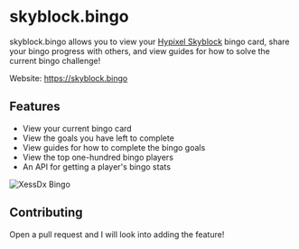 # skyblock.bingo

skyblock.bingo allows you to view your [Hypixel Skyblock](https://hypixel.net/categories/skyblock.194/) bingo card, share your bingo progress with others, and view guides for how to solve the current bingo challenge!

Website: https://skyblock.bingo

## Features

- View your current bingo card
- View the goals you have left to complete 
- View guides for how to complete the bingo goals
- View the top one-hundred bingo players
- An API for getting a player's bingo stats

![XessDx Bingo](https://user-images.githubusercontent.com/34806109/163301430-cc68de26-3d49-4f1a-9734-a49b68571c51.png)

## Contributing

Open a pull request and I will look into adding the feature!
